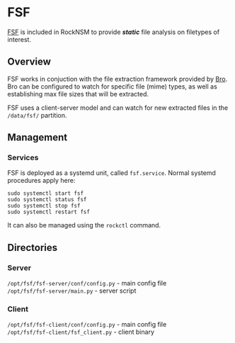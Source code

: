 # FSF
[FSF](https://github.com/EmersonElectricCo/fsf) is included in RockNSM to
provide _**static**_ file analysis on filetypes of interest.


## Overview
FSF works in conjuction with the file extraction framework provided by [Bro](./bro.md).
Bro can be configured to watch for specific file (mime) types, as well as
establishing max file sizes that will be extracted.

FSF uses a client-server model and can watch for new extracted files in the
`/data/fsf/` partition.


## Management

### Services

FSF is deployed as a systemd unit, called `fsf.service`. Normal systemd procedures
apply here:

```
sudo systemctl start fsf
sudo systemctl status fsf
sudo systemctl stop fsf
sudo systemctl restart fsf
```

It can also be managed using the `rockctl` command.

## Directories

### Server

`/opt/fsf/fsf-server/conf/config.py` - main config file  
`/opt/fsf/fsf-server/main.py` - server script  

### Client

`/opt/fsf/fsf-client/conf/config.py` - main config file  
`/opt/fsf/fsf-client/fsf_client.py` - client binary  
